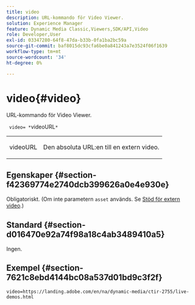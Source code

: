 ```yaml
---
title: video
description: URL-kommando för Video Viewer.
solution: Experience Manager
feature: Dynamic Media Classic,Viewers,SDK/API,Video
role: Developer,User
exl-id: 03347280-64f8-47da-b33b-0fa1ba2bc59a
source-git-commit: baf8015dc93cfa6be0a841243a7e3524f06f1639
workflow-type: tm+mt
source-wordcount: '34'
ht-degree: 0%

---
```


# video{#video}

URL-kommando för Video Viewer.

` video= *`videoURL`*`

<table id="table_C616483932C2482CA9794DDD7313FD7C"> 
 <tbody> 
  <tr> 
   <td colname="col1"> <p> <span class="codeph"> <span class="varname"> videoURL </span> </span> </p> </td> 
   <td colname="col2"> <p> Den absoluta URL:en till en extern video. </p> </td> 
  </tr> 
 </tbody> 
</table>

## Egenskaper {#section-f42369774e2740dcb399626a0e4e930e}

Obligatoriskt. (Om inte parametern `asset` används. Se [Stöd för extern video](../../../c-html5-s7-aem-asset-viewers/c-html5-video-reference/r-html5-video-viewer-20-external-video-support.md#concept-22c67fee43274a29b28ee16770b1b1f3).)

## Standard {#section-d016470e92a74f98a18c4ab3489410a5}

Ingen.

## Exempel {#section-7621c8ebd4144bc08a537d01bd9c3f2f}

```
video=https://landing.adobe.com/en/na/dynamic-media/ctir-2755/live-demos.html
```
